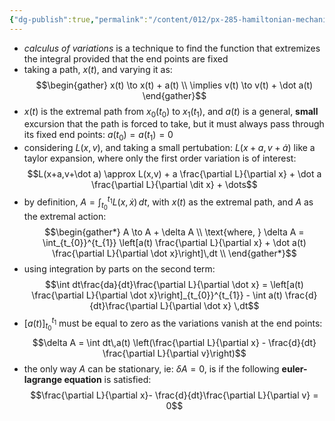 ```yaml
---
{"dg-publish":true,"permalink":"/content/012/px-285-hamiltonian-mechanics-and-fluid-dynamics/c-calculus-of-variations/px-285-c1-the-euler-lagrange-equation/","created":"2024-11-25T10:50:32.000+00:00","updated":"2024-12-09T10:55:41.309+00:00"}
---
```


- *calculus of variations* is a technique to find the function that extremizes the integral provided that the end points are fixed
- taking a path, $x(t)$, and varying it as: 
$$\begin{gather}
	x(t) \to x(t) + a(t) \\
	\implies v(t) \to v(t) + \dot a(t)
\end{gather}$$
- $x(t)$ is the extremal path from $x_{0}(t_{0})$ to $x_{1}(t_{1})$, and $a(t)$ is a general, **small** excursion that the path is forced to take, but it must always pass through its fixed end points: $a(t_{0}) = a(t_{1}) = 0$
- considering $L(x,v)$, and taking a small pertubation: $L(x+a,v+\dot a)$ like a taylor expansion, where only the first order variation is of interest: 
$$L(x+a,v+\dot a) \approx L(x,v) + a \frac{\partial L}{\partial x} + \dot a \frac{\partial L}{\partial \dit x} + \dots$$
- by definition, $A = \int_{t_{0}}^{t_{1}} L(x,\dot x)\,dt$, with $x(t)$ as the extremal path, and $A$ as the extremal action: 
$$\begin{gather*}
	A \to A + \delta A \\
	\text{where, } \delta A = \int_{t_{0}}^{t_{1}} \left[a(t) \frac{\partial L}{\partial x} + \dot a(t) \frac{\partial L}{\partial \dot x}\right]\,dt \\
\end{gather*}$$
- using integration by parts on the second term: 
$$\int dt\frac{da}{dt}\frac{\partial L}{\partial \dot x} = \left[a(t) \frac{\partial L}{\partial \dot x}\right]_{t_{0}}^{t_{1}} - \int a(t) \frac{d}{dt}\frac{\partial L}{\partial \dot x} \,dt$$
- $[a(t)]_{t_{0}}^{t_{1}}$ must be equal to zero as the variations vanish at the end points: 
$$\delta A = \int dt\,a(t) \left(\frac{\partial L}{\partial x} - \frac{d}{dt} \frac{\partial L}{\partial v}\right)$$
- the only way $A$ can be stationary, ie: $\delta A =0$, is if the following **euler-lagrange equation** is satisfied: 
$$\frac{\partial L}{\partial x}- \frac{d}{dt}\frac{\partial L}{\partial v} = 0$$
